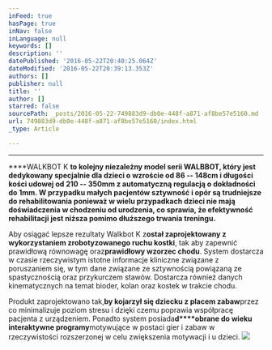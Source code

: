 ```yaml
---
inFeed: true
hasPage: true
inNav: false
inLanguage: null
keywords: []
description: ''
datePublished: '2016-05-22T20:40:25.064Z'
dateModified: '2016-05-22T20:39:13.353Z'
authors: []
publisher: null
title: ''
author: []
starred: false
sourcePath: _posts/2016-05-22-749883d9-db0e-448f-a871-af8be57e5160.md
url: 749883d9-db0e-448f-a871-af8be57e5160/index.html
_type: Article

---
```

********

****WALKBOT K **to kolejny niezależny model serii WALBBOT, który jest dedykowany specjalnie dla dzieci o wzroście od 86 -- 148cm i długości kości udowej od 210 -- 350mm z automatyczną regulacją o dokładności do 1mm. W przypadku małych pacjentów sztywność i opór są trudniejsze do rehabilitowania ponieważ w wielu przypadkach dzieci nie mają doświadczenia w chodzeniu od urodzenia, co sprawia, że efektywność rehabilitacji jest niższa pomimo dłuższego trwania treningu.**

Aby osiągać lepsze rezultaty Walkbot K z**ostał zaprojektowany z wykorzystaniem zrobotyzowanego ruchu kostki**, tak aby zapewnić prawidłową równowagę oraz**prawidłowy wzorzec chodu**. System dostarcza w czasie rzeczywistym istotne informacje kliniczne związane z poruszaniem się, w tym dane związane ze sztywnością powiązaną ze spastycznością oraz przykurczem stawów. Dostarcza również danych kinematycznych na temat bioder, kolan oraz kostek w trakcie chodu.

Produkt zaprojektowano tak,**by kojarzył się dziecku z placem zabaw**przez co minimalizuje poziom stresu i dzięki czemu poprawia współpracę pacjenta z urządzeniem. Ponadto system posiada**d****obrane do wieku interaktywne programy**motywujące w postaci gier i zabaw w rzeczywistości rozszerzonej w celu zwiększenia motywacji i u dzieci.
![](https://the-grid-user-content.s3-us-west-2.amazonaws.com/192a18b3-6a9f-4363-aa7b-a9b8b6c6b2fc.jpg)